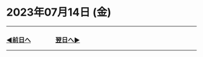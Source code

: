 # 2023年07月14日 (金)

---

### [◀️前日へ](https://github.com/yuasys/chatty-journal/blob/main/2023/07/2023-07-13.md)&emsp;&emsp;&emsp;&emsp;[翌日へ▶️](https://github.com/yuasys/chatty-journal/blob/main/2023/07/2023-07-15.md)

---
